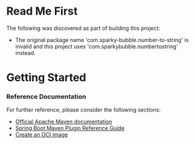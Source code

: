 # Read Me First
The following was discovered as part of building this project:

* The original package name 'com.sparky-bubble.number-to-string' is invalid and this project uses 'com.sparkybubble.numbertostring' instead.

# Getting Started

### Reference Documentation
For further reference, please consider the following sections:

* [Official Apache Maven documentation](https://maven.apache.org/guides/index.html)
* [Spring Boot Maven Plugin Reference Guide](https://docs.spring.io/spring-boot/docs/2.6.4/maven-plugin/reference/html/)
* [Create an OCI image](https://docs.spring.io/spring-boot/docs/2.6.4/maven-plugin/reference/html/#build-image)


